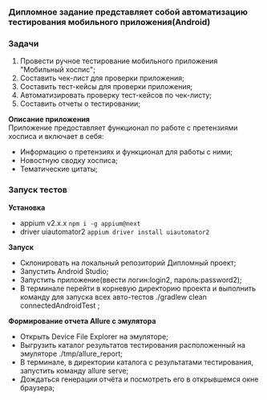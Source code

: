 ### Дипломное задание представляет собой автоматизацию тестирования мобильного приложения(Android)

### Задачи
1. Провести ручное тестирование мобильного приложения "Мобильный хоспис";
2. Составить чек-лист для проверки приложения;
3. Составить тест-кейсы для проверки приложения;
4. Автоматизировать проверку тест-кейсов по чек-листу;
5. Составить отчеты о тестировании;

__Описание приложения__  
Приложение предоставляет функционал по работе с претензиями хосписа и включает в себя:

- Информацию о претензиях и функционал для работы с ними;
- Новостную сводку хосписа;
- Тематические цитаты;

### Запуск тестов

__Установка__  
- appium v2.x.x `npm i -g appium@next`
- driver uiautomator2 `appium driver install uiautomator2`

__Запуск__  

- Склонировать на локальный репозиторий Дипломный проект;
- Запустить Android Studio;
- Запустить приложение(ввести логин:login2, пароль:password2);
- В терминале перейти в корневую директорию проекта и выполнить команду для запуска всех авто-тестов ./gradlew clean connectedAndroidTest ;

__Формирование отчета Allure с эмулятора__

- Открыть Device File Explorer на эмуляторе;
- Выгрузить каталог результатов тестирования расположенный на эмуляторе ./tmp/allure_report;
- В терминале, в директории каталога с результатами тестирования, запустить команду allure serve; 
- Дождаться генерации отчёта и посмотреть его в открывшемся окне браузера;
